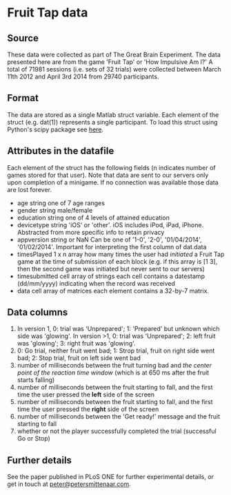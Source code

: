 # Fruit Tap data
## Source
These data were collected as part of The Great Brain Experiment. The data presented here are from the game 'Fruit Tap' or 'How Impulsive Am I?' A total of 71981 sessions (i.e. sets of 32 trials) were collected between March 11th 2012 and April 3rd 2014 from 29740 participants.
## Format
The data are stored as a single Matlab struct variable. Each element of the struct (e.g. dat(1)) represents a single participant.
To load this struct using Python's scipy package see [here](http://docs.scipy.org/doc/scipy/reference/tutorial/io.html#matlab-structs).
## Attributes in the datafile
Each element of the struct has the following fields (n indicates number of games stored for that user). Note that data are sent to our servers only upon completion of a minigame. If no connection was available those data are lost forever.
* age             string                          one of 7 age ranges
* gender          string                          male/female
* education       string                          one of 4 levels of attained education
* devicetype      string                          'iOS' or 'other'. iOS includes iPod, iPad, iPhone. Abstracted from more specific info to retain privacy
* appversion      string or NaN                   Can be one of '1-0', '2-0', '01/04/2014', '01/02/2014'. Important for interpreting the first column of dat.data
* timesPlayed     1 x n array                     how many times the user had *initiated* a Fruit Tap game at the time of submission of each block (e.g. if this array is [1 3], then the second game was initiated but never sent to our servers)
* timesubmitted   cell array of strings           each cell contains a datestamp (dd/mm/yyyy) indicating when the record was received
* data            cell array of matrices          each element contains a 32-by-7 matrix.

## Data columns
1. In version 1, 0: trial was 'Unprepared'; 1: 'Prepared' but unknown which side was 'glowing'. In version >1, 0: trial was 'Unprepared'; 2: left fruit was 'glowing'; 3: right fruit was 'glowing'.
2. 0: Go trial, neither fruit went bad; 1: Strop trial, fruit on right side went bad; 2: Stop trial, fruit on left side went bad
3. number of milliseconds between the fruit turning bad and *the center point of the reaction time window* (which is at 650 ms after the fruit starts falling)
4. number of milliseconds between the fruit starting to fall, and the first time the user pressed the **left** side of the screen
5. number of milliseconds between the fruit starting to fall, and the first time the user pressed the **right** side of the screen
6. number of milliseconds between the 'Get ready!' message and the fruit starting to fall
7. whether or not the player successfully completed the trial (successful Go or Stop)

## Further details
See the paper published in PLoS ONE for further experimental details, or get in touch at peter@petersmittenaar.com.

